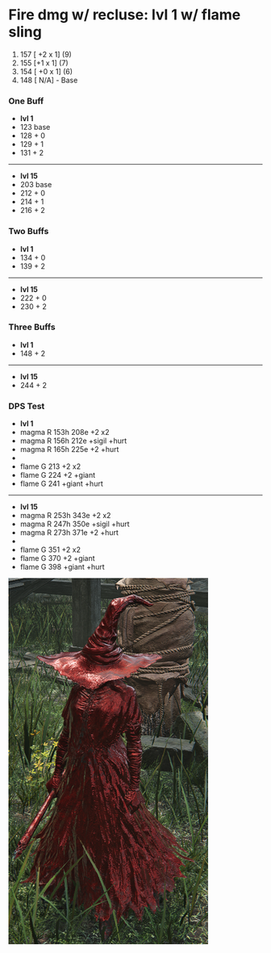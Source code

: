 # Fire dmg w/ recluse: lvl 1 w/ flame sling

1. 157 [ +2 x 1] (9)
2. 155 [+1 x 1] (7)
3. 154 [ +0 x 1] (6)
4. 148 [ N/A] - Base

### One Buff

- **lvl 1**
- 123 base
- 128   + 0
- 129   + 1
- 131   + 2
---

- **lvl 15**
- 203 base
- 212 + 0
- 214 + 1
- 216 + 2

### Two Buffs
- **lvl 1**
- 134 + 0
- 139 + 2
---

- **lvl 15**
- 222 + 0
- 230 + 2


### Three Buffs
- **lvl 1**
- 148 + 2
---

- **lvl 15**
- 244 + 2

### DPS Test
- **lvl 1**
- magma R 153h 208e +2 x2
- magma R 156h 212e +sigil +hurt
- magma R 165h 225e +2 +hurt
-
- flame G 213 +2 x2
- flame G 224 +2 +giant
- flame G 241 +giant +hurt



---
- **lvl 15**
- magma R 253h 343e +2 x2
- magma R 247h 350e +sigil +hurt
- magma R 273h 371e +2 +hurt
-
- flame G 351 +2 x2
- flame G 370 +2 +giant
- flame G 398 +giant +hurt

![alt text](img/recluse-done-testing.png)


